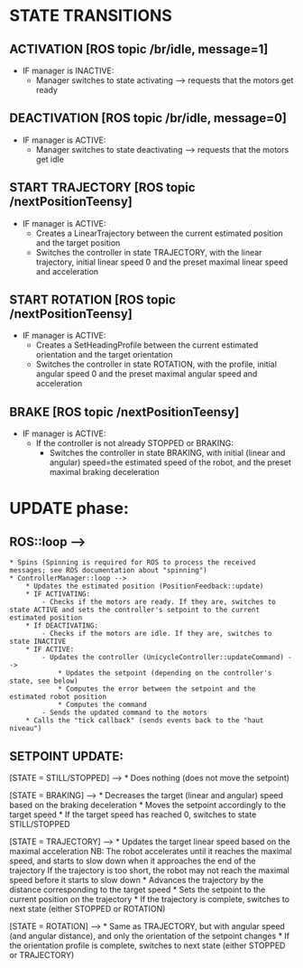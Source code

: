 # STATE TRANSITIONS

## ACTIVATION [ROS topic /br/idle, message=1]
* IF manager is INACTIVE:
	- Manager switches to state activating --> requests that the motors get ready

## DEACTIVATION [ROS topic /br/idle, message=0]
* IF manager is ACTIVE:
	- Manager switches to state deactivating --> requests that the motors get idle
	
## START TRAJECTORY [ROS topic /nextPositionTeensy]
* IF manager is ACTIVE:
	- Creates a LinearTrajectory between the current estimated position and the target position
	- Switches the controller in state TRAJECTORY, with the linear trajectory, initial linear speed 0 and the preset maximal linear speed and acceleration
	
## START ROTATION [ROS topic /nextPositionTeensy]
* IF manager is ACTIVE:
	- Creates a SetHeadingProfile between the current estimated orientation and the target orientation
	- Switches the controller in state ROTATION, with the profile, initial angular speed 0 and the preset maximal angular speed and acceleration

## BRAKE [ROS topic /nextPositionTeensy]
* IF manager is ACTIVE:
	- If the controller is not already STOPPED or BRAKING:
		* Switches the controller in state BRAKING, with initial (linear and angular) speed=the estimated speed of the robot, and the preset maximal braking deceleration

# UPDATE phase:

## ROS::loop --> 
	* Spins (Spinning is required for ROS to process the received messages; see ROS documentation about "spinning")
	* ControllerManager::loop -->
		* Updates the estimated position (PositionFeedback::update)
		* IF ACTIVATING:
			- Checks if the motors are ready. If they are, switches to state ACTIVE and sets the controller's setpoint to the current estimated position
		* If DEACTIVATING:
			- Checks if the motors are idle. If they are, switches to state INACTIVE
		* IF ACTIVE:
			- Updates the controller (UnicycleController::updateCommand) -->
				* Updates the setpoint (depending on the controller's state, see below)
				* Computes the error between the setpoint and the estimated robot position
				* Computes the command
			- Sends the updated command to the motors
		* Calls the "tick callback" (sends events back to the "haut niveau")
		
	
## SETPOINT UPDATE:

[STATE = STILL/STOPPED] -->
	* Does nothing (does not move the setpoint)
	
[STATE = BRAKING] -->
	* Decreases the target (linear and angular) speed based on the braking deceleration
	* Moves the setpoint accordingly to the target speed
	* If the target speed has reached 0, switches to state STILL/STOPPED
	
[STATE = TRAJECTORY] -->
	* Updates the target linear speed based on the maximal acceleration
		NB: The robot accelerates until it reaches the maximal speed, and starts to slow down when it approaches the end of the trajectory
		If the trajectory is too short, the robot may not reach the maximal speed before it starts to slow down
	* Advances the trajectory by the distance corresponding to the target speed
	* Sets the setpoint to the current position on the trajectory
	* If the trajectory is complete, switches to next state (either STOPPED or ROTATION)

[STATE = ROTATION] -->
	* Same as TRAJECTORY, but with angular speed (and angular distance), and only the orientation of the setpoint changes
	* If the orientation profile is complete, switches to next state (either STOPPED or TRAJECTORY)
	
